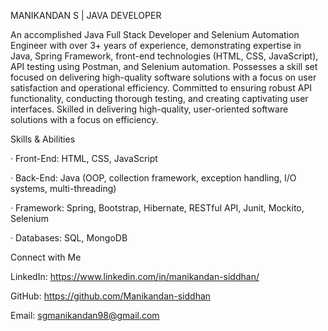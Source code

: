 MANIKANDAN S | JAVA DEVELOPER

An accomplished Java Full Stack Developer and Selenium Automation Engineer with over 3+ years of experience, demonstrating expertise in Java, Spring Framework, front-end technologies (HTML, CSS, JavaScript), API testing using Postman, and Selenium automation. Possesses a skill set focused on delivering high-quality software solutions with a focus on user satisfaction and operational efficiency. Committed to ensuring robust API functionality, conducting thorough testing, and creating captivating user interfaces. Skilled in delivering high-quality, user-oriented software solutions with a focus on efficiency.

Skills & Abilities

· Front-End: HTML, CSS, JavaScript

· Back-End: Java (OOP, collection framework, exception handling, I/O systems, multi-threading)

· Framework: Spring, Bootstrap, Hibernate, RESTful API, Junit, Mockito, Selenium

· Databases: SQL, MongoDB

Connect with Me

LinkedIn: https://www.linkedin.com/in/manikandan-siddhan/

GitHub: https://github.com/Manikandan-siddhan

Email: sgmanikandan98@gmail.com
